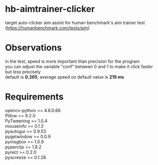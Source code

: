 # hb-aimtrainer-clicker
target auto-clicker aim assist for human benchmark's aim trainer test (https://humanbenchmark.com/tests/aim)


# Observations
in the test, speed is more important than precision for the program\
you can adjust the variable "conf" between 0 and 1 to make it click faster but less precisely\
default is **0.265**, average speed on default value is **219 ms**

# Requirements
opencv-python >= 4.6.0.66\
Pillow >= 9.2.0\
PyTweening >= 1.0.4\
mouseinfo >= 0.1.3\
pyautogui >= 0.9.53\
pygetwindow >= 0.0.9\
pymsgbox >= 1.0.9\
pyperclip >= 1.8.2\
pyrect >= 0.2.0\
pyscreeze >= 0.1.28
